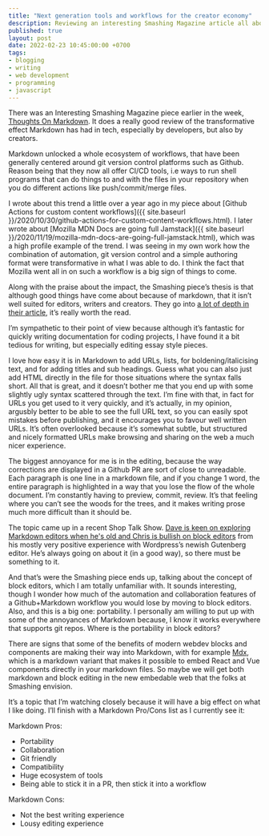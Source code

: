```yaml
---
title: "Next generation tools and workflows for the creator economy"
description: Reviewing an interesting Smashing Magazine article all about markdown and the future of content writing, editing and automation
published: true
layout: post
date: 2022-02-23 10:45:00:00 +0700
tags:
- blogging
- writing
- web development
- programming
- javascript
---
```

There was an Interesting Smashing Magazine piece earlier in the week, [Thoughts On Markdown](https://www.smashingmagazine.com/2022/02/thoughts-on-markdown). It does a really good review of the transformative effect Markdown has had in tech, especially by developers, but also by creators. 

Markdown unlocked a whole ecosystem of workflows, that have been generally centered around git version control platforms such as Github. Reason being that they now all offer CI/CD tools, i.e ways to run shell programs that can do things to and with the files in your repository when you do different actions like push/commit/merge files.

I wrote about this trend a little over a year ago in my piece about [Github Actions for custom content workflows]({{ site.baseurl }}/2020/10/30/github-actions-for-custom-content-workflows.html). I later wrote about [Mozilla MDN Docs are going full Jamstack]({{ site.baseurl }}/2020/11/19/mozilla-mdn-docs-are-going-full-jamstack.html), which was a high profile example of the trend. I was seeing in my own work how the combination of automation, git version control and a simple authoring format were transformative in what I was able to do. I think the fact that Mozilla went all in on such a workflow is a big sign of things to come.

Along with the praise about the impact, the Smashing piece’s thesis is that although good things have come about because of markdown, that it isn’t well suited for editors, writers and creators. They go into [a lot of depth in their article](https://www.smashingmagazine.com/2022/02/thoughts-on-markdown), it’s really worth the read.

I’m sympathetic to their point of view because although it’s fantastic for quickly writing documentation for coding projects, I have found it a bit tedious for writing, but especially editing essay style pieces. 

I love how easy it is in Markdown to add URLs, lists, for boldening/italicising text, and for adding titles and sub headings. Guess what you can also just add HTML directly in the file for those situations where the syntax falls short. All that is great, and it doesn’t bother me that you end up with some slightly ugly syntax scattered through the text. I’m fine with that, in fact for URLs you get used to it very quickly, and it’s actually, in my opinion, argusbly better to be able to see the full URL text, so you can easily spot mistakes before publishing, and it encourages you to favour well written URLs. It’s often overlooked because it’s somewhat subtle, but structured and nicely formatted URLs make browsing and sharing on the web a much nicer experience.

The biggest annoyance for me is in the editing, because the way corrections are displayed in a Github PR are sort of close to unreadable. Each paragraph is one line in a markdown file, and if you change 1 word, the entire paragraph is highlighted in a way that you lose the flow of the whole document. I’m constantly having to preview, commit, review. It’s that feeling where you can’t see the woods for the trees, and it makes writing prose much more difficult than it should be.

The topic came up in a recent Shop Talk Show. [Dave is keen on exploring Markdown editors when he's old and Chris is bullish on block editors](https://shoptalkshow.com/502/#t=11:01) from his mostly very positive experience with Wordpress’s newish Gutenberg editor. He’s always going on about it (in a good way), so there must be something to it.

And that’s were the Smashing piece ends up, talking about the concept of block editors, which I am totally unfamiliar with. It sounds interesting, though I wonder how much of the automation and collaboration features of a Github+Markdown workflow you would lose by moving to block editors. Also, and this is a big one: portability. I personally am willing to put up with some of the annoyances of Markdown because, I know it works everywhere that supports git repos. Where is the portability in block editors?

There are signs that some of the benefits of modern webdev blocks and components are making their way into Markdown, with for example [Mdx](https://mdxjs.com), which is a markdown variant that makes it possible to embed React and Vue components directly in your markdown files. So maybe we will get both markdown and block editing in the new embedable web that the folks at Smashing envision.

It’s a topic that I’m watching closely because it will have a big effect on what I like doing. I’ll finish with a Markdown Pro/Cons list as I currently see it:

Markdown Pros:

- Portability
- Collaboration
- Git friendly
- Compatibility
- Huge ecosystem of tools
- Being able to stick it in a PR, then stick it into a workflow

Markdown Cons:

- Not the best writing experience
- Lousy editing experience 